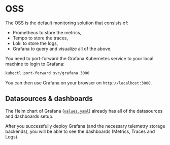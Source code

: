 # OSS

The OSS is the default monitoring solution that consists of:

- Prometheus to store the metrics,
- Tempo to store the traces,
- Loki to store the logs,
- Grafana to query and visualize all of the above.

You need to port-forward the Grafana Kubernetes service to your local machine to login to Grafana:

```bash
kubectl port-forward svc/grafana 3000
```

You can then use Grafana on your browser on `http://localhost:3000`.

## Datasources & dashboards

The Helm chart of Grafana ([`values.yaml`](infra/helm/grafana/values.yaml)) already has all of the datasources and dashboards setup.

After you successfully deploy Grafana (and the necessary telemetry storage backends), you will be able to see the dashboards (Metrics, Traces and Logs).